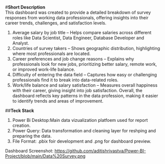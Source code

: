 #**Short Description**<br>
This dashboard was created to provide a detailed breakdown of survey responses from working data professionals, offering insights into their career trends, challenges, and satisfaction levels.
1) Average salary by job title – Helps compare salaries across different roles like Data Scientist, Data Engineer, Database Developer and Analyst.
2) Countries of survey takers – Shows geographic distribution, highlighting where most professionals are located.
3) Career preferences and job change reasons – Explains why professionals look for new jobs, prioritizing better salary, remote work, or improved work-life balance.
4) Difficulty of entering the data field – Captures how easy or challenging professionals find it to break into data-related roles.
5) Work/life balance and salary satisfaction – Measures overall happiness with their career, giving insight into job satisfaction.
Overall, the dashboard reflects key patterns in the data profession, making it easier to identify trends and areas of improvement.

##**Teck Stack**
1) Power Bi Desktop:Main data vizualization platfoem used for report creation.
2) Power Query: Data transformation and cleaning layer for reshping and preparing the data.
3) File Format: .pbix foir development and .png for dashboard preview.
   
Dashboard Screenshot:
https://github.com/aditishrivastva/Power-BI-Project/blob/main/Data%20Survey.png

